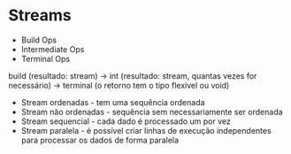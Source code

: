 # Streams

- Build Ops
- Intermediate Ops
- Terminal Ops

build (resultado: stream) -> int (resultado: stream, quantas vezes for necessário) -> terminal (o retorno tem o tipo flexível ou void)

- Stream ordenadas - tem uma sequência ordenada
- Stream não ordenadas - sequência sem necessariamente ser ordenada
- Stream sequencial - cada dado é processado um por vez
- Stream paralela - é possível criar linhas de execução independentes para processar os dados de forma paralela
